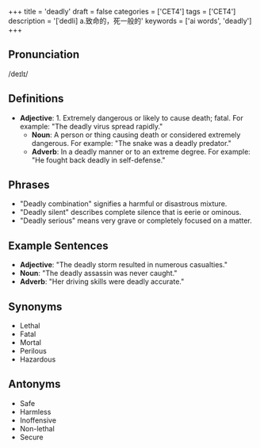 +++
title = 'deadly'
draft = false
categories = ['CET4']
tags = ['CET4']
description = '[ˈdedli] a.致命的，死一般的'
keywords = ['ai words', 'deadly']
+++

## Pronunciation
/deɪlɪ/

## Definitions
- **Adjective**: 1. Extremely dangerous or likely to cause death; fatal. For example: "The deadly virus spread rapidly."
   - **Noun**: A person or thing causing death or considered extremely dangerous. For example: "The snake was a deadly predator."
   - **Adverb**: In a deadly manner or to an extreme degree. For example: "He fought back deadly in self-defense."

## Phrases
- "Deadly combination" signifies a harmful or disastrous mixture.
- "Deadly silent" describes complete silence that is eerie or ominous.
- "Deadly serious" means very grave or completely focused on a matter.

## Example Sentences
- **Adjective**: "The deadly storm resulted in numerous casualties."
- **Noun**: "The deadly assassin was never caught."
- **Adverb**: "Her driving skills were deadly accurate."

## Synonyms
- Lethal
- Fatal
- Mortal
- Perilous
- Hazardous

## Antonyms
- Safe
- Harmless
- Inoffensive
- Non-lethal
- Secure
